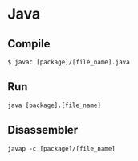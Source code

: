 # Java

## Compile

`$ javac [package]/[file_name].java`

## Run

`java [package].[file_name]`

## Disassembler

`javap -c [package]/[file_name]`
